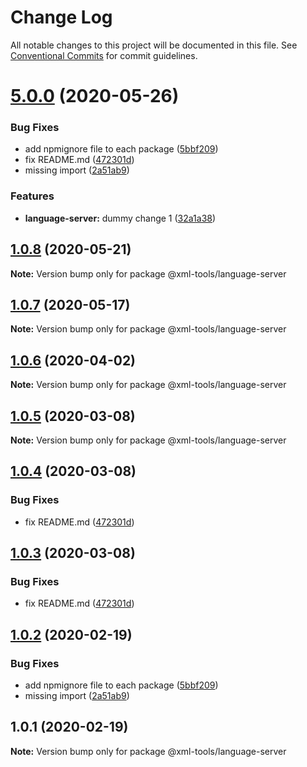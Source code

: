# Change Log

All notable changes to this project will be documented in this file.
See [Conventional Commits](https://conventionalcommits.org) for commit guidelines.

# [5.0.0](https://github.com/SAP/xml-tools/compare/v0.3.0...v5.0.0) (2020-05-26)

### Bug Fixes

- add npmignore file to each package ([5bbf209](https://github.com/SAP/xml-tools/commit/5bbf209))
- fix README.md ([472301d](https://github.com/SAP/xml-tools/commit/472301d))
- missing import ([2a51ab9](https://github.com/SAP/xml-tools/commit/2a51ab9))

### Features

- **language-server:** dummy change 1 ([32a1a38](https://github.com/SAP/xml-tools/commit/32a1a38))

## [1.0.8](https://github.com/SAP/xml-tools/compare/@xml-tools/language-server@1.0.7...@xml-tools/language-server@1.0.8) (2020-05-21)

**Note:** Version bump only for package @xml-tools/language-server

## [1.0.7](https://github.com/SAP/xml-tools/compare/@xml-tools/language-server@1.0.6...@xml-tools/language-server@1.0.7) (2020-05-17)

**Note:** Version bump only for package @xml-tools/language-server

## [1.0.6](https://github.com/SAP/xml-tools/compare/@xml-tools/language-server@1.0.5...@xml-tools/language-server@1.0.6) (2020-04-02)

**Note:** Version bump only for package @xml-tools/language-server

## [1.0.5](https://github.com/SAP/xml-tools/compare/@xml-tools/language-server@1.0.4...@xml-tools/language-server@1.0.5) (2020-03-08)

**Note:** Version bump only for package @xml-tools/language-server

## [1.0.4](https://github.com/SAP/xml-tools/compare/@xml-tools/language-server@1.0.2...@xml-tools/language-server@1.0.4) (2020-03-08)

### Bug Fixes

- fix README.md ([472301d](https://github.com/SAP/xml-tools/commit/472301d))

## [1.0.3](https://github.com/SAP/xml-tools/compare/@xml-tools/language-server@1.0.2...@xml-tools/language-server@1.0.3) (2020-03-08)

### Bug Fixes

- fix README.md ([472301d](https://github.com/SAP/xml-tools/commit/472301d))

## [1.0.2](https://github.com/SAP/xml-tools/compare/@xml-tools/language-server@1.0.1...@xml-tools/language-server@1.0.2) (2020-02-19)

### Bug Fixes

- add npmignore file to each package ([5bbf209](https://github.com/SAP/xml-tools/commit/5bbf209))
- missing import ([2a51ab9](https://github.com/SAP/xml-tools/commit/2a51ab9))

## 1.0.1 (2020-02-19)

**Note:** Version bump only for package @xml-tools/language-server
